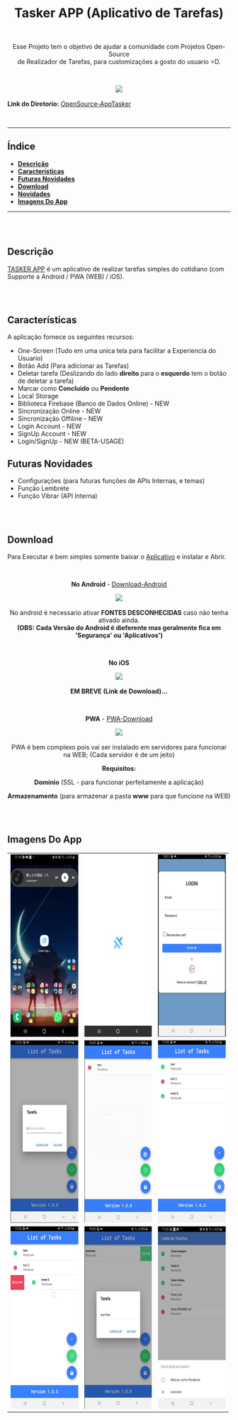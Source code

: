 <!--
    TITLE:      README
    AUTOR:      GUSTAVO GONÇALVES DIAS NEVES
    DATA_INIT:  19.12.2022

    PROJECT:    TASKER APP - IONIC
    
    CONNECT ME:
        Linkedin: https://www.linkedin.com/in/gustavo-gon%C3%A7alves-dias-neves-3b76b3252/
        github (curr-account): https://github.com/gustavogoncalvesdiasneves/
        
 -->


<h1 align="center" alt="Aplicativo de Tarefas"><strong>Tasker APP (Aplicativo de Tarefas)</strong></h1>

<br/>

<p align="center" alt="objetivo do projeto">Esse Projeto tem o objetivo de ajudar a comunidade com Projetos Open-Source<br> 
de Realizador de Tarefas, para customizações a gosto do usuario =D.</p>

<br/>
<p align="center">
<img style="margin:auto" src="img/20231229_113824.gif" width="300" />
<p />

**Link do Diretorio:** [OpenSource-AppTasker][link-open-source]


<br/><hr/>

<h2>Índice</h2>

- **[Descrição](#descrição)**<br/>
- **[Características](#características)**<br/>
- **[Futuras Novidades](#futuras-novidades)**<br />
- **[Download](#download)**<br/>
- **[Novidades](#novidades)**<br/>
- **[Imagens Do App](#imagens-do-app)**<br/>


<hr/>
<br/><br/>


## **Descrição**
[TASKER APP][link-open-source] é um aplicativo de realizar tarefas simples do cotidiano (com Supporte a Android / PWA (WEB) / iOS).

<br/><br/>


## **Características**
A aplicação fornece os seguintes recursos:
- One-Screen (Tudo em uma unica tela para facilitar a Experiencia do Usuario)
- Botão Add (Para adicionar as Tarefas)
- Deletar tarefa (Deslizando do lado **direito** para o **esquerdo** tem o botão de deletar a tarefa)
- Marcar como **Concluido** ou **Pendente**
- Local Storage
- Biblioteca Firebase (Banco de Dados Online) - NEW
- Sincronização Online - NEW
- Sincronização Offiline - NEW 
- Login Account - NEW
- SignUp Account - NEW
- Login/SignUp - NEW (BETA-USAGE)

## **Futuras Novidades**
- Configurações (para futuras funções de APIs Internas, e temas)
- Função Lembrete
- Função Vibrar (API Interna)

<br/><br/>


## **Download**
Para Executar é bem simples somente baixar o [Aplicativo][download-geral] e instalar e Abrir.

<br>

<div align="center">

**No Android** - [Download-Android][app-android]

<img src="https://upload.wikimedia.org/wikipedia/commons/6/64/Android_logo_2019_%28stacked%29.svg" width="105"><br>

No android é necessario ativar <strong>FONTES DESCONHECIDAS</strong> caso não tenha ativado ainda. <br>
<strong>(OBS: Cada Versão do Android é dieferente mas geralmente fica em 'Segurança' ou 'Aplicativos')</strong>

<br>

**No iOS** 

<img src="https://upload.wikimedia.org/wikipedia/commons/c/ca/IOS_logo.svg" width="105"><br>

**EM BREVE (Link de Download)...** 

<!-- 
//**Como não tenho o sistema iOS vou deixar um** [Link][link-ios] **para ajudar vocẽs =D**
-->

<br>

**PWA** - [PWA-Download][pwa]

<img src="https://upload.wikimedia.org/wikipedia/commons/1/1f/PWA_logo.svg" width="105"><br>


PWA é bem complexo pois vai ser instalado em servidores para funcionar na WEB; (Cada servidor é de um jeito) 
</br>

<strong>Requisitos:</strong>
<br>

<p><strong>Dominio</strong> (SSL - para funcionar perfeitamente a aplicação)</p>

<p><strong>Armazenamento</strong> (para armazenar a pasta <strong>www</strong> para que funcione na WEB)</p>
</div>

<br/><br/>

## **Imagens Do App**

<table border="0" cellpadding="1" cellspacing="1" style="width:500px">
	<tbody>
		<tr>
			<td><img style="width: 200px; height: 411px" src="img/1.jpg"></td>
			<td><img style="width: 200px; height: 411px" src="img/2.jpg"></td>
			<td><img style="width: 200px; height: 411px" src="img/1_NEW.png"></td>
		</tr>
		<tr>
			<td><img style="width: 200px; height: 411px" src="img/Input_Text.png"></td>
			<td><img style="width: 200px; height: 411px" src="img/Added Task(1).png"></td>
			<td><img style="width: 200px; height: 411px" src="img/All_tasks.png"></td>
		</tr>
		<tr>
			<td><img style="width: 200px; height: 411px" src="img/Delete_Option.png"></td>
			<td><img style="width: 200px; height: 411px" src="img/edit_task.png"></td>
			<td><img style="width: 200px; height: 411px" src="img/9.jpg"></td>
		</tr>
	</tbody>
</table>

<p>&nbsp;</p>



<!-- 
    LOCAL VARIABLES
 -->

[link-ios-install]: https://www.apowersoft.com.br/baixar-apps-sem-app-store.html
[app-android]: https://github.com/gustavogoncalvesdiasneves/Tasker_APP_IONIC_Download/tree/main/Android
[pwa]: https://github.com/gustavogoncalvesdiasneves/Tasker_APP_IONIC_Download/tree/main/PWA
[download-geral]: https://github.com/gustavogoncalvesdiasneves/Tasker_APP_IONIC_Download
[link-open-source]: https://github.com/gustavogoncalvesdiasneves/Tasker_APP_IONIC

